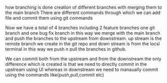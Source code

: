 how branching is done creation of different branches with merging them to the main branch
There are different commands through which we can add file and commit them using git commands

Now we have a total of 4 branches including 2 feature branches one git branch and one bug fix branch in this way we merge with the main branch and push the branches to the upstream from downstream.
up stream is the remote branch we create in the git repo and down stream is from the locsl terminal
in this way we push n pull the branches in github.

We can commit both from the upstream and from the downstream the only difference which is created is that we need to directly commit in the upstream using UI whereas in downstream we need to manaually commit using the commands like(push,pull,commit etc)
